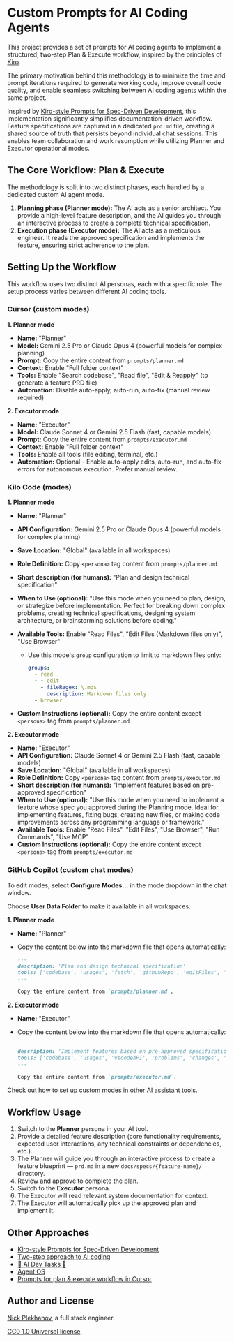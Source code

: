 # Custom Prompts for AI Coding Agents

This project provides a set of prompts for AI coding agents to implement a structured, two-step Plan & Execute workflow, inspired by the principles of [Kiro](https://kiro.dev/docs/specs/concepts/).

The primary motivation behind this methodology is to minimize the time and prompt iterations required to generate working code, improve overall code quality, and enable seamless switching between AI coding agents within the same project.

Inspired by [Kiro-style Prompts for Spec-Driven Development](https://github.com/andreskull/spec-driven-ai-coding), this implementation significantly simplifies documentation-driven workflow. Feature specifications are captured in a dedicated `prd.md` file, creating a shared source of truth that persists beyond individual chat sessions. This enables team collaboration and work resumption while utilizing Planner and Executor operational modes.

## The Core Workflow: Plan & Execute

The methodology is split into two distinct phases, each handled by a dedicated custom AI agent mode.

1. **Planning phase (Planner mode):** The AI acts as a senior architect. You provide a high-level feature description, and the AI guides you through an interactive process to create a complete technical specification.
1. **Execution phase (Executor mode):** The AI acts as a meticulous engineer. It reads the approved specification and implements the feature, ensuring strict adherence to the plan.

## Setting Up the Workflow

This workflow uses two distinct AI personas, each with a specific role. The setup process varies between different AI coding tools.

### Cursor (custom modes)

**1. Planner mode**

- **Name:** "Planner"
- **Model:** Gemini 2.5 Pro or Claude Opus 4 (powerful models for complex planning)
- **Prompt:** Copy the entire content from `prompts/planner.md`
- **Context:** Enable "Full folder context"
- **Tools:** Enable "Search codebase", "Read file", "Edit & Reapply" (to generate a feature PRD file)
- **Automation:** Disable auto-apply, auto-run, auto-fix (manual review required)

**2. Executor mode**

- **Name:** "Executor"
- **Model:** Claude Sonnet 4 or Gemini 2.5 Flash (fast, capable models)
- **Prompt:** Copy the entire content from `prompts/executor.md`
- **Context:** Enable "Full folder context"
- **Tools:** Enable all tools (file editing, terminal, etc.)
- **Automation:** Optional - Enable auto-apply edits, auto-run, and auto-fix errors for autonomous execution. Prefer manual review.

### Kilo Code (modes)

**1. Planner mode**

- **Name:** "Planner"
- **API Configuration:** Gemini 2.5 Pro or Claude Opus 4 (powerful models for complex planning)
- **Save Location:** "Global" (available in all workspaces)
- **Role Definition:** Copy `<persona>` tag content from `prompts/planner.md`
- **Short description (for humans):** "Plan and design technical specification"
- **When to Use (optional):** "Use this mode when you need to plan, design, or strategize before implementation. Perfect for breaking down complex problems, creating technical specifications, designing system architecture, or brainstorming solutions before coding."
- **Available Tools:** Enable "Read Files", "Edit Files (Markdown files only)", "Use Browser"
  - Use this mode's `group` configuration to limit to markdown files only:

    ```yaml
    groups:
      - read
      - - edit
        - fileRegex: \.md$
          description: Markdown files only
      - browser
    ```

- **Custom Instructions (optional):** Copy the entire content except `<persona>` tag from `prompts/planner.md`

**2. Executor mode**

- **Name:** "Executor"
- **API Configuration:** Claude Sonnet 4 or Gemini 2.5 Flash (fast, capable models)
- **Save Location:** "Global" (available in all workspaces)
- **Role Definition:** Copy `<persona>` tag content from `prompts/executor.md`
- **Short description (for humans):** "Implement features based on pre-approved specification"
- **When to Use (optional):** "Use this mode when you need to implement a feature whose spec you approved during the Planning mode. Ideal for implementing features, fixing bugs, creating new files, or making code improvements across any programming language or framework."
- **Available Tools:** Enable "Read Files", "Edit Files", "Use Browser", "Run Commands", "Use MCP"
- **Custom Instructions (optional):** Copy the entire content except `<persona>` tag from `prompts/executor.md`

### GitHub Copilot (custom chat modes)

To edit modes, select **Configure Modes...** in the mode dropdown in the chat window.

Choose **User Data Folder** to make it available in all workspaces.

**1. Planner mode**

- **Name:** "Planner"
- Copy the content below into the markdown file that opens automatically:

  ```md
  ---
  description: 'Plan and design technical specification'
  tools: ['codebase', 'usages', 'fetch', 'githubRepo', 'editFiles', 'search']
  ---

  Copy the entire content from `prompts/planner.md`.
  ```

**2. Executor mode**

- **Name:** "Executor"
- Copy the content below into the markdown file that opens automatically:

  ```md
  ---
  description: 'Implement features based on pre-approved specification'
  tools: ['codebase', 'usages', 'vscodeAPI', 'problems', 'changes', 'testFailure', 'terminalSelection', 'terminalLastCommand', 'openSimpleBrowser', 'fetch', 'findTestFiles', 'searchResults', 'githubRepo', 'extensions', 'editFiles', 'runNotebooks', 'search', 'new', 'runCommands', 'runTasks']
  ---

  Copy the entire content from `prompts/executor.md`.
  ```

[Check out how to set up custom modes in other AI assistant tools.](https://github.com/andreskull/spec-driven-ai-coding#setting-up-the-workflow-in-different-ai-tools)

## Workflow Usage

1. Switch to the **Planner** persona in your AI tool.
2. Provide a detailed feature description (core functionality requirements, expected user interactions, any technical constraints or dependencies, etc.).
3. The Planner will guide you through an interactive process to create a feature blueprint — `prd.md` in a new `docs/specs/{feature-name}/` directory.
4. Review and approve to complete the plan.
5. Switch to the **Executor** persona.
6. The Executor will read relevant system documentation for context.
7. The Executor will automatically pick up the approved plan and implement it.

## Other Approaches

- [Kiro-style Prompts for Spec-Driven Development](https://github.com/andreskull/spec-driven-ai-coding)
- [Two-step approach to AI coding](https://github.com/sapegin/two-step-ai-coding-modes)
- [🚀 AI Dev Tasks 🤖](https://github.com/snarktank/ai-dev-tasks)
- [Agent OS](https://github.com/buildermethods/agent-os)
- [Prompts for plan & execute workflow in Cursor](https://github.com/carlrannaberg/ai-coding)

## Author and License

[Nick Plekhanov](https://nikkhan.com/), a full stack engineer.

[CC0 1.0 Universal license](LICENSE).

